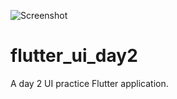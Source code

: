 ![Screenshot](screenshot/screenshot.png)
# flutter_ui_day2

A day 2 UI practice Flutter application.

